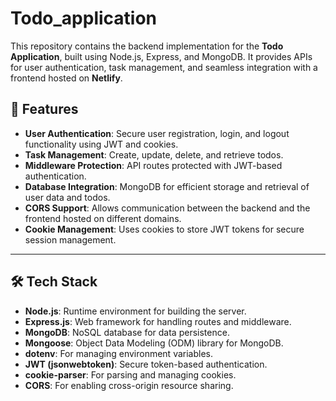 # Todo_application


This repository contains the backend implementation for the **Todo Application**, built using Node.js, Express, and MongoDB. It provides APIs for user authentication, task management, and seamless integration with a frontend hosted on **Netlify**.

## 🚀 Features

- **User Authentication**: Secure user registration, login, and logout functionality using JWT and cookies.
- **Task Management**: Create, update, delete, and retrieve todos.
- **Middleware Protection**: API routes protected with JWT-based authentication.
- **Database Integration**: MongoDB for efficient storage and retrieval of user data and todos.
- **CORS Support**: Allows communication between the backend and the frontend hosted on different domains.
- **Cookie Management**: Uses cookies to store JWT tokens for secure session management.

---

## 🛠️ Tech Stack

- **Node.js**: Runtime environment for building the server.
- **Express.js**: Web framework for handling routes and middleware.
- **MongoDB**: NoSQL database for data persistence.
- **Mongoose**: Object Data Modeling (ODM) library for MongoDB.
- **dotenv**: For managing environment variables.
- **JWT (jsonwebtoken)**: Secure token-based authentication.
- **cookie-parser**: For parsing and managing cookies.
- **CORS**: For enabling cross-origin resource sharing.
